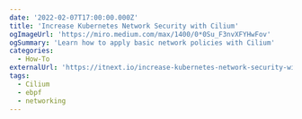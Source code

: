 ```yaml
---
date: '2022-02-07T17:00:00.000Z'
title: 'Increase Kubernetes Network Security with Cilium'
ogImageUrl: 'https://miro.medium.com/max/1400/0*0Su_F3nvXFYHwFov'
ogSummary: 'Learn how to apply basic network policies with Cilium'
categories:
  - How-To
externalUrl: 'https://itnext.io/increase-kubernetes-network-security-with-cilium-ba6af15c8f5f'
tags:
  - Cilium
  - ebpf
  - networking
---
```

